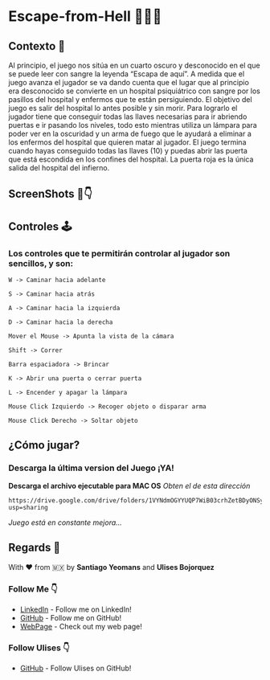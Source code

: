 # Escape-from-Hell 🏥🧟‍♂️

## Contexto 🏥
Al principio, el juego nos sitúa en un cuarto oscuro y desconocido en el que se puede leer con sangre la leyenda “Escapa de aquí”. A medida que el juego avanza el jugador se va dando cuenta que el lugar que al principio era desconocido se convierte en un hospital psiquiátrico con sangre por los pasillos del hospital y enfermos que te están persiguiendo. El objetivo del juego es salir del hospital lo antes posible y sin morir. Para lograrlo el jugador tiene que conseguir todas las llaves necesarias para ir abriendo puertas e ir pasando los niveles, todo esto mientras utiliza un lámpara para poder ver en la oscuridad y un arma de fuego que le ayudará a eliminar a los enfermos del hospital que quieren matar al jugador. El juego termina cuando hayas conseguido todas las llaves (10) y puedas abrir las puerta que está escondida en los confines del hospital. La puerta roja es la única salida del hospital del infierno.

## ScreenShots 📸👇


## Controles 🕹
### Los controles que te permitirán controlar al jugador son sencillos, y son:

```
W -> Caminar hacia adelante
```
```
S -> Caminar hacia atrás
```
```
A -> Caminar hacia la izquierda
```
```
D -> Caminar hacia la derecha
```
```
Mover el Mouse -> Apunta la vista de la cámara
```
```
Shift -> Correr 
```
```
Barra espaciadora -> Brincar
```
```
K -> Abrir una puerta o cerrar puerta
```
```
L -> Encender y apagar la lámpara
```
```
Mouse Click Izquierdo -> Recoger objeto o disparar arma
```
```
Mouse Click Derecho -> Soltar objeto     
```

## ¿Cómo jugar?
### Descarga la última version del Juego ¡YA!

**Descarga el archivo ejecutable para MAC OS**
_Obten el de esta dirección_
```
https://drive.google.com/drive/folders/1VYNdmOGYYUQP7WiB03crhZetBDyONSys?usp=sharing 
```
_Juego está en constante mejora..._




## Regards 🎈
With ❤️ from 🇲🇽 by **Santiago Yeomans** and **Ulises Bojorquez**

### Follow Me 👇
* [LinkedIn](https://www.linkedin.com/in/santiago-yeomans/) - Follow me on LinkedIn!
* [GitHub](https://github.com/SYM1000) - Follow me on GitHub!
* [WebPage](www.santiagoyeomans.com) - Check out my web page!

### Follow Ulises 👇
* [GitHub](https://github.com/UlisesBojorquez) - Follow Ulises on GitHub!
